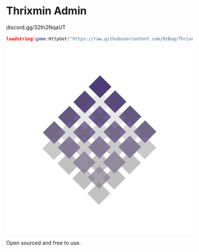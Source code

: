 # Thrixmin Admin
discord.gg/32th2NqaUT
```lua
loadstring(game:HttpGet("https://raw.githubusercontent.com/0zBug/Thrixmin/main/main.lua"))()
```
![](https://raw.githubusercontent.com/0zBug/Thrixmin/main/Assets/Images/Logo.png)

Open sourced and free to use.
